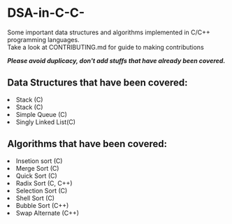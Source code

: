 # DSA-in-C-C-

Some important data structures and algorithms implemented in C/C++ programming languages. <br>
Take a look at CONTRIBUTING.md for guide to making contributions <br>

<strong><i>Please avoid duplicacy, don't add stuffs that have already been covered.</i></strong>

<h2>Data Structures that have been covered:</h2>
  <li>Stack (C)</li>
  <li>Stack (C)</li>
  <li>Simple Queue (C)</li>
  <li>Singly Linked List(C)</li>

<h2>Algorithms that have been covered:</h2>
  <li>Insetion sort (C)</li>
  <li>Merge Sort (C)</li>
  <li>Quick Sort (C)</li>
  <li>Radix Sort (C, C++)</li>
  <li>Selection Sort (C)</li>
  <li>Shell Sort (C)</li>

  <li>Bubble Sort (C++)</li>
  <li>Swap Alternate (C++)</li>
